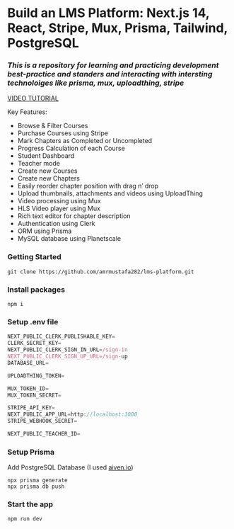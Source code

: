 # Build an LMS Platform: Next.js 14, React, Stripe, Mux, Prisma, Tailwind, PostgreSQL

### *This is a repository for learning and practicing development best-practice and standers and interacting with intersting technoloiges like prisma, mux, uploadthing, stripe*

[VIDEO TUTORIAL](https://www.youtube.com/watch?v=Big_aFLmekI)

Key Features:

- Browse & Filter Courses
- Purchase Courses using Stripe
- Mark Chapters as Completed or Uncompleted
- Progress Calculation of each Course
- Student Dashboard
- Teacher mode
- Create new Courses
- Create new Chapters
- Easily reorder chapter position with drag n’ drop
- Upload thumbnails, attachments and videos using UploadThing
- Video processing using Mux
- HLS Video player using Mux
- Rich text editor for chapter description
- Authentication using Clerk
- ORM using Prisma
- MySQL database using Planetscale

### Getting Started

```shell
git clone https://github.com/amrmustafa282/lms-platform.git
```

### Install packages

```shell
npm i
```

### Setup .env file

```js
NEXT_PUBLIC_CLERK_PUBLISHABLE_KEY=
CLERK_SECRET_KEY=
NEXT_PUBLIC_CLERK_SIGN_IN_URL=/sign-in
NEXT_PUBLIC_CLERK_SIGN_UP_URL=/sign-up
DATABASE_URL=

UPLOADTHING_TOKEN=

MUX_TOKEN_ID=
MUX_TOKEN_SECRET=

STRIPE_API_KEY=
NEXT_PUBLIC_APP_URL=http://localhost:3000
STRIPE_WEBHOOK_SECRET=

NEXT_PUBLIC_TEACHER_ID=
```

### Setup Prisma

Add PostgreSQL Database (I used [aiven.io](https://console.aiven.io))

```shell
npx prisma generate
npx prisma db push

```

### Start the app

```shell
npm run dev
```
